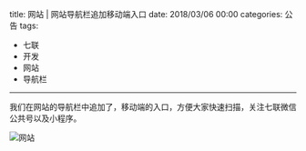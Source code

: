 title: 网站 | 网站导航栏追加移动端入口
date: 2018/03/06 00:00
categories: 公告
tags:
- 七联
- 开发
- 网站
- 导航栏

---

我们在网站的导航栏中追加了，移动端的入口，方便大家快速扫描，关注七联微信公共号以及小程序。

![网站](http://wx4.sinaimg.cn/mw690/a9a40e85gy1fp3m5cb940j22w428qqv6.jpg)

